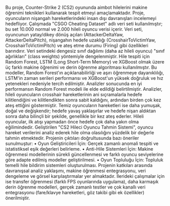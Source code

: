 Bu proje, Counter-Strike 2 (CS2) oyununda aimbot hilelerini makine öğrenimi teknikleri kullanarak tespit etmeyi amaçlamaktadır. Proje, oyuncuların nişangah hareketlerindeki insan dışı davranışları incelemeyi hedefliyor.
Çalışmada "CSGO Cheating Dataset" adlı veri seti kullanılmıştır; bu set 10.000 normal ve 2.000 hileli oyuncu verisi içerir. Veri seti, oyuncunun yatay/dikey dönüş açıları (AttackerDeltaYaw, AttackerDeltaPitch), nişangahın hedefe uzaklığı (CrosshairToVictimYaw, CrosshairToVictimPitch) ve ateş etme durumu (Firing) gibi özellikleri barındırır. Veri setindeki dengesiz sınıf dağılımı (daha az hileli oyuncu) "sınıf ağırlıkları" (class weights) yöntemiyle dengelenmiştir.
Hile tespiti için Random Forest, LSTM (Long Short-Term Memory) ve XGBoost olmak üzere üç farklı makine öğrenimi ve derin öğrenme algoritması kullanılmıştır. Bu modeller, Random Forest'ın açıklanabilirliği ve aşırı öğrenmeye dayanıklılığı, LSTM'in zaman serileri performansı ve XGBoost'un yüksek doğruluk ve hız yetenekleri nedeniyle tercih edilmiştir. Analizler sonucunda en iyi performansın Random Forest modeli ile elde edildiği belirtilmiştir.
Analizler, hileli oyuncuların crosshair hareketlerinin ani sıçramalarla hedefe kilitlendiğini ve kilitlendikten sonra sabit kaldığını, ardından birden çok kez ateş ettiğini göstermiştir. Temiz oyuncuların hareketleri ise daha yumuşak, doğal ve değişkendir; hedefe yavaş yaklaşırlar ve hedefe nişan aldıktan sonra daha bilinçli bir şekilde, genellikle bir kez ateş ederler. Hileli oyuncular, ilk atışı yapmadan önce hedefe çok daha yakın olma eğilimindedir.
Geliştirilen "CS2 Hileci Oyuncu Tahmin Sistemi", oyuncu hareket verilerini analiz ederek hile olma olasılığını yüzdelik bir değerle tahmin etmektedir.
Projenin çıktıları doğrultusunda bazı öneriler sunulmuştur:
•
Oyun Geliştiricileri İçin: Gerçek zamanlı anomali tespiti ve istatistiksel eşik değerleri belirleme.
•
Anti-Hile Sistemleri İçin: Makine öğrenmesi modellerinin sürekli güncellenmesi ve farklı oyuncu seviyelerine göre adapte edilmiş modeller geliştirilmesi.
•
Oyun Topluluğu İçin: Topluluk temelli hile bildirim sistemleri oluşturulması.
Projenin katkıları arasında davranışsal analiz yaklaşımı, makine öğrenmesi entegrasyonu, veri dengeleme ve görsel karşılaştırmalar yer almaktadır. İlerideki çalışmalar için ise transfer öğrenmesi (farklı FPS oyunlarında uygulama), daha karmaşık derin öğrenme modelleri, gerçek zamanlı testler ve çok kanallı veri entegrasyonu (fare/klavye hareketleri, göz takibi gibi ek özellikler) önerilmiştir.
